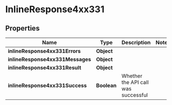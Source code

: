 # InlineResponse4xx331

## Properties
Name | Type | Description | Notes
------------ | ------------- | ------------- | -------------
**inlineResponse4xx331Errors** | **Object** |  | 
**inlineResponse4xx331Messages** | **Object** |  | 
**inlineResponse4xx331Result** | **Object** |  | 
**inlineResponse4xx331Success** | **Boolean** | Whether the API call was successful | 
